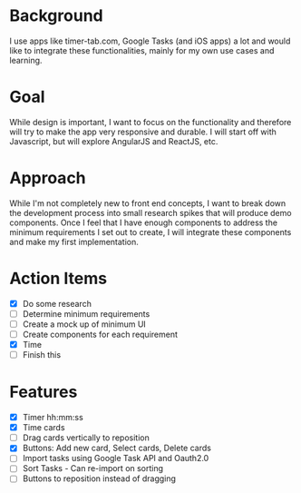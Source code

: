 # Background
I use apps like timer-tab.com, Google Tasks (and iOS apps) a lot and would like to integrate these functionalities, mainly for my own use cases and learning.

# Goal
While design is important, I want to focus on the functionality and therefore will try to make the app very responsive and durable. I will start off with Javascript, but will explore AngularJS and ReactJS, etc.

# Approach
While I'm not completely new to front end concepts, I want to break down the development process into small research spikes that will produce demo components. Once I feel that I have enough components to address the minimum requirements I set out to create, I will integrate these components and make my first implementation.

# Action Items
- [X] Do some research
- [ ] Determine minimum requirements
- [ ] Create a mock up of minimum UI
- [ ] Create components for each requirement
 - [X] Time
- [ ] Finish this

# Features
- [x] Timer hh:mm:ss
- [x] Time cards
- [ ] Drag cards vertically to reposition
- [x] Buttons: Add new card, Select cards, Delete cards
- [ ] Import tasks using Google Task API and Oauth2.0
- [ ] Sort Tasks - Can re-import on sorting
- [ ] Buttons to reposition instead of dragging